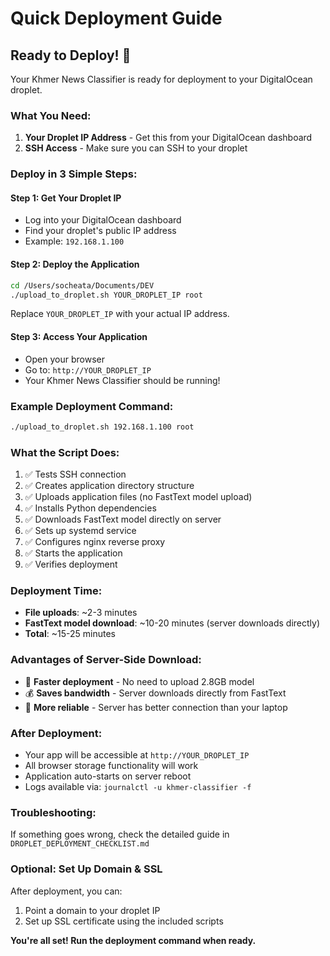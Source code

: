 # Quick Deployment Guide

## Ready to Deploy! 🚀

Your Khmer News Classifier is ready for deployment to your DigitalOcean droplet.

### What You Need:

1. **Your Droplet IP Address** - Get this from your DigitalOcean dashboard
2. **SSH Access** - Make sure you can SSH to your droplet

### Deploy in 3 Simple Steps:

#### Step 1: Get Your Droplet IP

- Log into your DigitalOcean dashboard
- Find your droplet's public IP address
- Example: `192.168.1.100`

#### Step 2: Deploy the Application

```bash
cd /Users/socheata/Documents/DEV
./upload_to_droplet.sh YOUR_DROPLET_IP root
```

Replace `YOUR_DROPLET_IP` with your actual IP address.

#### Step 3: Access Your Application

- Open your browser
- Go to: `http://YOUR_DROPLET_IP`
- Your Khmer News Classifier should be running!

### Example Deployment Command:

```bash
./upload_to_droplet.sh 192.168.1.100 root
```

### What the Script Does:

1. ✅ Tests SSH connection
2. ✅ Creates application directory structure
3. ✅ Uploads application files (no FastText model upload)
4. ✅ Installs Python dependencies
5. ✅ Downloads FastText model directly on server
6. ✅ Sets up systemd service
7. ✅ Configures nginx reverse proxy
8. ✅ Starts the application
9. ✅ Verifies deployment

### Deployment Time:

- **File uploads**: ~2-3 minutes
- **FastText model download**: ~10-20 minutes (server downloads directly)
- **Total**: ~15-25 minutes

### Advantages of Server-Side Download:

- 🚀 **Faster deployment** - No need to upload 2.8GB model
- 💰 **Saves bandwidth** - Server downloads directly from FastText
- 🔄 **More reliable** - Server has better connection than your laptop

### After Deployment:

- Your app will be accessible at `http://YOUR_DROPLET_IP`
- All browser storage functionality will work
- Application auto-starts on server reboot
- Logs available via: `journalctl -u khmer-classifier -f`

### Troubleshooting:

If something goes wrong, check the detailed guide in `DROPLET_DEPLOYMENT_CHECKLIST.md`

### Optional: Set Up Domain & SSL

After deployment, you can:

1. Point a domain to your droplet IP
2. Set up SSL certificate using the included scripts

**You're all set! Run the deployment command when ready.**
